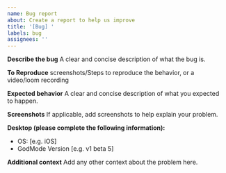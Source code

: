 ```yaml
---
name: Bug report
about: Create a report to help us improve
title: '[Bug] '
labels: bug
assignees: ''
---
```


**Describe the bug**
A clear and concise description of what the bug is.

**To Reproduce**
screenshots/Steps to reproduce the behavior, or a video/loom recording

**Expected behavior**
A clear and concise description of what you expected to happen.

**Screenshots**
If applicable, add screenshots to help explain your problem.

**Desktop (please complete the following information):**

- OS: [e.g. iOS]
- GodMode Version [e.g. v1 beta 5]

**Additional context**
Add any other context about the problem here.
